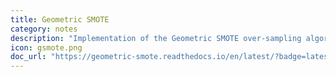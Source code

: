 ```yaml
---
title: Geometric SMOTE
category: notes
description: "Implementation of the Geometric SMOTE over-sampling algorithm.Geometric SMOTE (G-SMOTE) is an enhancement of the SMOTE data generation mechanism. G-SMOTE generates synthetic samples in a geometric region of the input space."
icon: gsmote.png
doc_url: "https://geometric-smote.readthedocs.io/en/latest/?badge=latest"
---
```

